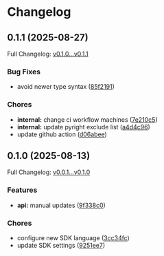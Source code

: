 # Changelog

## 0.1.1 (2025-08-27)

Full Changelog: [v0.1.0...v0.1.1](https://github.com/aiinbx/aiinbx-py/compare/v0.1.0...v0.1.1)

### Bug Fixes

* avoid newer type syntax ([85f2191](https://github.com/aiinbx/aiinbx-py/commit/85f21914439dbd7e3ef751a1010eaf023b33ef70))


### Chores

* **internal:** change ci workflow machines ([7e210c5](https://github.com/aiinbx/aiinbx-py/commit/7e210c590a8a7659cbbf3f087b869ca580bd9b1b))
* **internal:** update pyright exclude list ([a4d4c96](https://github.com/aiinbx/aiinbx-py/commit/a4d4c9626f42577c535516072216bc82c6b2d551))
* update github action ([d06abee](https://github.com/aiinbx/aiinbx-py/commit/d06abee5f995ce020da7ab44160eaab348c8c18a))

## 0.1.0 (2025-08-13)

Full Changelog: [v0.0.1...v0.1.0](https://github.com/aiinbx/aiinbx-py/compare/v0.0.1...v0.1.0)

### Features

* **api:** manual updates ([9f338c0](https://github.com/aiinbx/aiinbx-py/commit/9f338c08cf76e9482a9529c761654cdd250483ea))


### Chores

* configure new SDK language ([3cc34fc](https://github.com/aiinbx/aiinbx-py/commit/3cc34fcf8b0325986076726a774c419992b5aafa))
* update SDK settings ([9251ee7](https://github.com/aiinbx/aiinbx-py/commit/9251ee7b47185255692e59f672e6158f4af32541))

